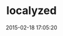 ---
layout: post
title:  "localyzed"
repo:   "NicoArbogast/localyzed.git"
date:   2015-02-18 17:05:20
gemurl: https://github.com/NicoArbogast/localyzed.git
---